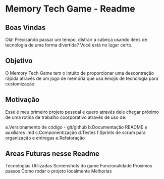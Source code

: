 # Memory Tech Game - Readme

## Boas Vindas

Olá! Precisando passar um tempo, distrair a cabeça usando itens de tecnologia de uma forma divertida? Você está no lugar certo.

## Objetivo

O Memory Tech Game tem o intuito de proporcionar uma descontração rápida através de um jogo de memória que usa emojis de tecnologia para customização.

## Motivação

Esse é meu primeiro projeto pessoal e quero através dele chegar próximo de uma rotina de trabalho coorporativo através de uso de:

a.Versionamento de código - git/github
b.Documentação README e auxiliares .md
c.Componentização
d.Testes
f.Sprints de scrum para organização e entregas
e.Refatoração

## Areas Futuras nesse Readme

Tecnologias Utilizadas
Screenshots do game
Funcionalidade
Proximos passos
Como rodar o projeto localmente
Melhorias
